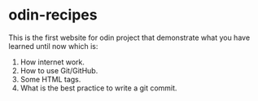 # odin-recipes

This is the first website for odin project that demonstrate what you have learned until now which is:
1. How internet work.
2. How to use Git/GitHub.
3. Some HTML tags.
4. What is the best practice to write a git commit.

